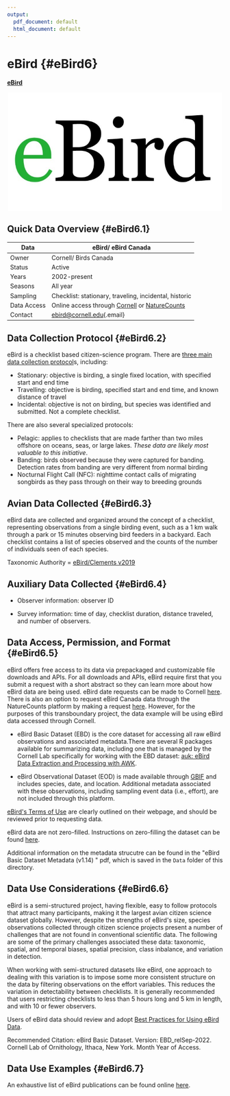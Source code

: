 ```yaml
---
output:
  pdf_document: default
  html_document: default
---
```


# eBird {#eBird6}

[**eBird**](https://ebird.org/home)



<img src="images/eBird.PNG" width="500px" style="display: block; margin: auto;" />

## Quick Data Overview {#eBird6.1}

| Data        | eBird/ eBird Canada                                                                                                                                                 |
|--------------------------|----------------------------------------------|
| Owner       | Cornell/ Birds Canada                                                                                                                                               |
| Status      | Active                                                                                                                                                              |
| Years       | 2002-present                                                                                                                                                        |
| Seasons     | All year                                                                                                                                                            |
| Sampling    | Checklist: stationary, traveling, incidental, historic                                                                                                              |
| Data Access | Online access through [Cornell](https://science.ebird.org/en/status-and-trends/download-data) or [NatureCounts](https://naturecounts.ca/nc/default/searchquery.jsp) |
| Contact     | [ebird\@cornell.edu](mailto:ebird@cornell.edu){.email}                                                                                                              |

## Data Collection Protocol {#eBird6.2}

eBird is a checklist based citizen-science program. There are [three main data collection protocol](https://support.ebird.org/en/support/solutions/articles/48000950859-guide-to-ebird-protocols#anchorStationarys)s, including:

-   Stationary: objective is birding, a single fixed location, with specified start and end time
-   Travelling: objective is birding, specified start and end time, and known distance of travel
-   Incidental: objective is not on birding, but species was identified and submitted. Not a complete checklist.

There are also several specialized protocols:

-   Pelagic: applies to checklists that are made farther than two miles offshore on oceans, seas, or large lakes. *These data are likely most valuable to this initiative*.
-   Banding: birds observed because they were captured for banding. Detection rates from banding are very different from normal birding
-   Nocturnal Flight Call (NFC): nighttime contact calls of migrating songbirds as they pass through on their way to breeding grounds

## Avian Data Collected {#eBird6.3}

eBird data are collected and organized around the concept of a checklist, representing observations from a single birding event, such as a 1 km walk through a park or 15 minutes observing bird feeders in a backyard. Each checklist contains a list of species observed and the counts of the number of individuals seen of each species.

Taxonomic Authority = [eBird/Clements v2019](https://www.birds.cornell.edu/clementschecklist?__hstc=60209138.6f747e6e23a2f1b7014cf372ca892894.1544132358313.1566237656917.1566240564794.714&__hssc=60209138.3.1566240564794&__hsfp=2467889448)

## Auxiliary Data Collected {#eBird6.4}

-   Observer information: observer ID

-   Survey information: time of day, checklist duration, distance traveled, and number of observers.

## Data Access, Permission, and Format {#eBird6.5}

eBird offers free access to its data via prepackaged and customizable file downloads and APIs. For all downloads and APIs, eBird require first that you submit a request with a short abstract so they can learn more about how eBird data are being used. eBird date requests can be made to Cornell [here](https://ebird.org/data/request). There is also an option to request eBird Canada data through the NatureCounts platform by making a request [here](https://naturecounts.ca/nc/default/searchquery.jsp). However, for the purposes of this transboundary project, the data example will be using eBird data accessed through Cornell.

-   eBird Basic Dataset (EBD) is the core dataset for accessing all raw eBird observations and associated metadata.There are several R packages available for summarizing data, including one that is managed by the Cornell Lab specifically for working with the EBD dataset: [auk: eBird Data Extraction and Processing with AWK](https://cornelllabofornithology.github.io/auk/).

-   eBird Observational Dataset (EOD) is made available through [GBIF](https://www.gbif.org/) and includes species, date, and location. Additional metadata associated with these observations, including sampling event data (i.e., effort), are not included through this platform.

[eBird's Terms of Use](https://www.birds.cornell.edu/home/ebird-data-access-terms-of-use/) are clearly outlined on their webpage, and should be reviewed prior to requesting data.

eBird data are not zero-filled. Instructions on zero-filling the dataset can be found [here](https://cornelllabofornithology.github.io/ebird-best-practices/ebird.html#ebird-zf).

Additional information on the metadata strucutre can be found in the "eBird Basic Dataset Metadata (v1.14) " pdf, which is saved in the `Data` folder of this directory.

## Data Use Considerations {#eBird6.6}

eBird is a semi-structured project, having flexible, easy to follow protocols that attract many participants, making it the largest avian citizen science dataset globally. However, despite the strengths of eBird's size, species observations collected through citizen science projects present a number of challenges that are not found in conventional scientific data. The following are some of the primary challenges associated these data: taxonomic, spatial, and temporal biases, spatial precision, class inbalance, and variation in detection.

When working with semi-structured datasets like eBird, one approach to dealing with this variation is to impose some more consistent structure on the data by filtering observations on the effort variables. This reduces the variation in detectability between checklists. It is generally recommended that users restricting checklists to less than 5 hours long and 5 km in length, and with 10 or fewer observers.

Users of eBird data should review and adopt [Best Practices for Using eBird Data](https://cornelllabofornithology.github.io/ebird-best-practices/).

Recommended Citation: eBird Basic Dataset. Version: EBD_relSep-2022. Cornell Lab of Ornithology, Ithaca, New York. Month Year of Access.

## Data Use Examples {#eBird6.7}

An exhaustive list of eBird publications can be found online [here](https://ebird.org/about/publications/). 
